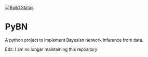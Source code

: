 [![Build Status](https://travis-ci.org/jaideepcoder/PyBN.svg?branch=master)](https://travis-ci.org/jaideepcoder/PyBN)

# PyBN
A python project to implement Bayesian network inference from data.

Edit: I am no longer maintaining this repository
